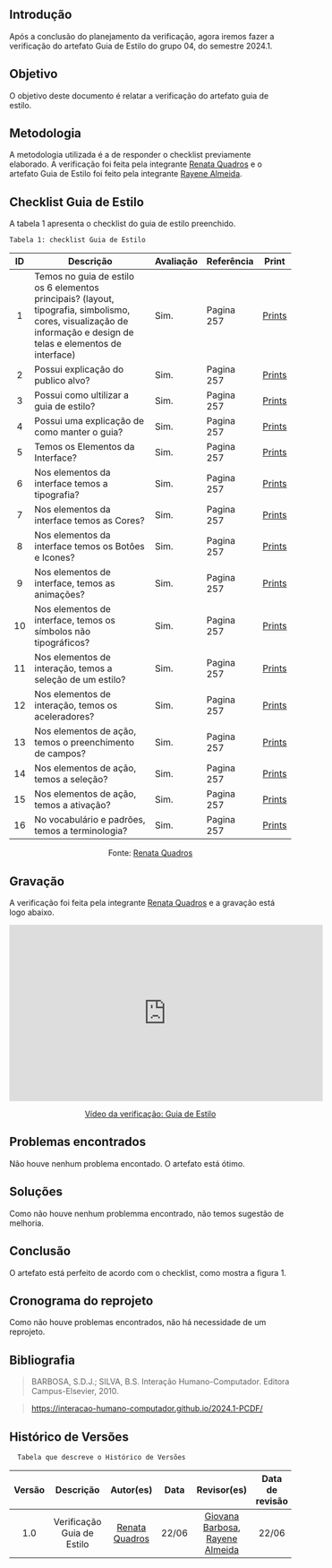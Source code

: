 ## Introdução
Após a conclusão do planejamento da verificação, agora iremos fazer a verificação do artefato Guia de Estilo do grupo 04, do semestre 2024.1.

## Objetivo
O objetivo deste documento é relatar a verificação do artefato guia de estilo.

## Metodologia
A metodologia utilizada é a de responder o checklist previamente elaborado. A verificação foi feita pela integrante [Renata Quadros](https://github.com/Renatinha28) e o artefato Guia de Estilo foi feito pela integrante [Rayene Almeida](https://github.com/rayenealmeida).

## Checklist Guia de Estilo
A tabela 1 apresenta o checklist do guia de estilo preenchido.

    Tabela 1: checklist Guia de Estilo
| ID | Descrição | Avaliação | Referência | Print |
| :----: | --------- | ---------- | ----------- | ------- |
|1| Temos no guia de estilo os 6 elementos principais? (layout, tipografia, simbolismo, cores, visualização de informação e design de telas e elementos de interface)|Sim.|Pagina 257|[Prints](../../../assets/verificacao/verificação%20nosso%20grupo/etapa%203/guiaestilo.png)|
|2|Possui explicação do publico alvo?|Sim.|Pagina 257|[Prints](../../../assets/verificacao/verificação%20nosso%20grupo/etapa%203/guiaestilo.png)|
|3|Possui como ultilizar a guia de estilo?|Sim.|Pagina 257|[Prints](../../../assets/verificacao/verificação%20nosso%20grupo/etapa%203/guiaestilo.png)|
|4|Possui uma explicação de como manter o guia?|Sim.|Pagina 257|[Prints](../../../assets/verificacao/verificação%20nosso%20grupo/etapa%203/guiaestilo.png)|
|5|Temos os Elementos da Interface?|Sim.|Pagina 257|[Prints](../../../assets/verificacao/verificação%20nosso%20grupo/etapa%203/guiaestilo.png)|
|6|Nos elementos da interface temos a tipografia? |Sim.|Pagina 257|[Prints](../../../assets/verificacao/verificação%20nosso%20grupo/etapa%203/guiaestilo.png)|
|7|Nos elementos da interface temos as Cores?|Sim.|Pagina 257|[Prints](../../../assets/verificacao/verificação%20nosso%20grupo/etapa%203/guiaestilo.png)|
|8|Nos elementos da interface temos os Botôes e Icones?|Sim.|Pagina 257|[Prints](../../../assets/verificacao/verificação%20nosso%20grupo/etapa%203/guiaestilo.png)|
|9|Nos elementos de interface, temos as animações?|Sim.|Pagina 257|[Prints](../../../assets/verificacao/verificação%20nosso%20grupo/etapa%203/guiaestilo.png)|
|10|Nos elementos de interface, temos os símbolos não tipográficos?|Sim.|Pagina 257|[Prints](../../../assets/verificacao/verificação%20nosso%20grupo/etapa%203/guiaestilo.png)|
|11|Nos elementos de interação, temos a seleção de um estilo?|Sim.|Pagina 257|[Prints](../../../assets/verificacao/verificação%20nosso%20grupo/etapa%203/guiaestilo.png)|
|12|Nos elementos de interação, temos os aceleradores?|Sim.|Pagina 257|[Prints](../../../assets/verificacao/verificação%20nosso%20grupo/etapa%203/guiaestilo.png)|
|13|Nos elementos de ação, temos o preenchimento de campos?|Sim.|Pagina 257|[Prints](../../../assets/verificacao/verificação%20nosso%20grupo/etapa%203/guiaestilo.png)|
|14|Nos elementos de ação, temos a seleção?|Sim.|Pagina 257|[Prints](../../../assets/verificacao/verificação%20nosso%20grupo/etapa%203/guiaestilo.png)|
|15|Nos elementos de ação, temos a ativação?|Sim.|Pagina 257|[Prints](../../../assets/verificacao/verificação%20nosso%20grupo/etapa%203/guiaestilo.png)|
|16|No vocabulário e padrões, temos a terminologia?|Sim.|Pagina 257|[Prints](../../../assets/verificacao/verificação%20nosso%20grupo/etapa%203/guiaestilo.png)|

  <center> <p>Fonte: <a href="https://github.com/Renatinha28">Renata Quadros</a></p></center>

## Gravação 
A verificação foi feita pela integrante [Renata Quadros](https://github.com/Renatinha28) e a gravação está logo abaixo.

<p style="text-align: center">
    <iframe width="560" height="315" src="https://www.youtube.com/embed/ddo2TpiFook" title="YouTube video player" frameborder="0" allow="accelerometer; autoplay; clipboard-write; encrypted-media; gyroscope; picture-in-picture; web-share" referrerpolicy="strict-origin-when-cross-origin" allowfullscreen></iframe>
</p>
<p style="text-align: center">
    <a href="https://www.youtube.com/watch?v=ddo2TpiFook" target="_blank">Vídeo da verificação: Guia de Estilo  </a>
</p>

## Problemas encontrados
Não houve nenhum problema encontado. O artefato está ótimo.

## Soluções
Como não houve nenhum problemma encontrado, não temos sugestão de melhoria.

## Conclusão
O artefato está perfeito de acordo com o checklist, como mostra a figura 1.

## Cronograma do reprojeto
Como não houve problemas encontrados, não há necessidade de um reprojeto.

## Bibliografia
> BARBOSA, S.D.J.; SILVA, B.S. Interação Humano-Computador. Editora Campus-Elsevier, 2010.

> https://interacao-humano-computador.github.io/2024.1-PCDF/

## Histórico de Versões
      Tabela que descreve o Histórico de Versões

|     Versão       |     Descrição      |      Autor(es)      | Data           |  Revisor(es)          |Data de revisão|
| :----------------------------------------------------------: | :-------------------------------: | :-------------------------------------------------: | :-------------------------------: |  :-------------------------------: | :-------------------------------: |
| 1.0 | Verificação Guia de Estilo |  [Renata Quadros](https://github.com/Renatinha28) | 22/06 | [Giovana Barbosa](https://github.com/gio221), [Rayene Almeida](https://github.com/rayenealmeida) | 22/06